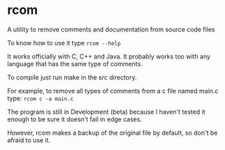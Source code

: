 # rcom
A utility to remove comments and documentation from source code files

To know how to use it type ```rcom --help```

It works officially with C, C++ and Java. It probably works too with any language that has the same type of comments.

To compile just run make in the src directory.

For example, to remove all types of comments from a c file named main.c type: ```
rcom c -a main.c ```

The program is still in Development (beta) because I haven't tested it enough to be sure it doesn't fail in edge cases.

However, rcom makes a backup of the original file by default, so don't be afraid to use it.
